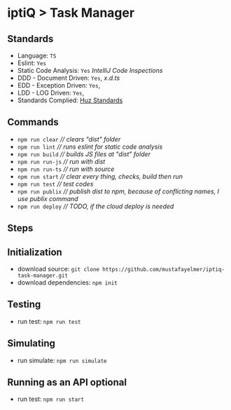 # iptiQ > Task Manager

## Standards
- Language: `TS`
- Eslint: `Yes`
- Static Code Analysis: `Yes` *IntelliJ Code Inspections*
- DDD - Document Driven: `Yes`, *x.d.ts*
- EDD - Exception Driven: `Yes`,
- LDD - LOG Driven: `Yes`,
- Standards Complied: [Huz Standards](https://gitlab.azerdev.com/huz.byorbit/be/documentation/standards)

## Commands
- ``npm run clear`` *// clears "dist" folder*
- ``npm run lint`` *// runs eslint for static code analysis*
- ``npm run build`` *// builds JS files at "dist" folder*
- ``npm run run-js`` *// run with dist*
- ``npm run run-ts`` *// run with source*
- ``npm run start`` *// clear every thing, checks, build then run*
- ``npm run test`` *// test codes*
- ``npm run publix`` *// publish dist to npm, because of conflicting names, I use publix command*
- ``npm run deploy`` *// TODO, if the cloud deploy is needed*

## Steps

## Initialization
- download source: ``git clone https://github.com/mustafayelmer/iptiq-task-manager.git``
- download dependencies: ``npm init``

## Testing
- run test: ``npm run test``

## Simulating
- run simulate: ``npm run simulate``

## Running as an API **optional**
- run test: ``npm run start``
